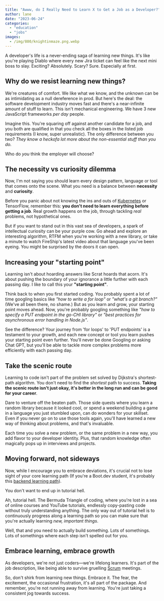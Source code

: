 ```yaml
---
title: "Awww, do I Really Need to Learn X to Get a Job as a Developer?"
author: lane
date: "2023-06-24"
categories:
  - "education"
  - "jobs"
images:
  - /img/800/knightinmaze.png.webp
---
```


A developer's life is a never-ending saga of learning new things. It's like you're playing Diablo where every new Jira ticket can feel like the next mini boss to slay. Exciting? Absolutely. Scary? Sure. Especially at first.

## Why do we resist learning new things?

We're creatures of comfort. We like what we know, and the unknown can be as intimidating as a null dereference in prod. But here's the deal: the software development industry moves fast and there's a near-infinite amount of stuff to learn. This isn't mechanical engineering. We have 3 new JavaScript frameworks _per day_ people.

Imagine this. You're squaring off against another candidate for a job, and you both are qualified in that you check all the boxes in the listed job requirements (I know, super unrealistic). The only difference between you two? _They know a heckofa lot more about the non-essential stuff than you do._

Who do _you_ think the employer will choose?

## The necessity vs curiosity dilemma

Now, I'm not saying you should learn every design pattern, language or tool that comes onto the scene. What you need is a balance between **necessity** and **curiosity**.

Before you panic about not knowing the ins and outs of [Kubernetes](https://www.boot.dev/courses/learn-kubernetes) or TensorFlow, remember this: **you don't need to learn everything before getting a job**. Real growth happens on the job, through tackling _real_ problems, not hypothetical ones.

But if you want to stand out in this vast sea of developers, a spark of intellectual curiosity can be your purple cow. Go ahead and explore an interesting algorithm, RTFM when you're working with a new library, or take a minute to watch FireShip's latest video about that language you've been eyeing. You might be surprised by the doors it can open.

## Increasing your "starting point"

Learning isn't about hoarding answers like Scrat hoards that acorn. It's about pushing the boundary of your ignorance a little further with each passing day. I like to call this your **"starting point"**.

Think back to when you first started coding. You probably spent a lot of time googling basics like _"how to write a for loop"_ or _"what's a git branch?"_ (We've all been there, no shame.) But as you learn and grow, your starting point moves ahead. Now, you're probably googling something like _"how to specify a PUT endpoint in the go-CHI library"_ or _"best practices for asynchronous error handling in Node.js"_.

See the difference? Your journey from 'for loops' to 'PUT endpoints' is a testament to your growth, and each new concept or tool you learn pushes your starting point even further. You'll never be done Googling or asking Chat GPT, but you'll be able to tackle more complex problems more efficiently with each passing day.

## Take the scenic route

Learning to code isn't part of the problem set solved by Dijkstra's shortest-path algorithm. You don't need to find the _shortest_ path to success. **Taking the scenic route isn't just okay, it's better in the long run and can be good for your career**.

Dare to venture off the beaten path. Those side quests where you learn a random library because it looked cool, or spend a weekend building a game in a language you just stumbled upon, can do wonders for your skillset. Even if you never go on to use those tools again, you'll have learned a new way of thinking about problems, and that's invaluable.

Each time you solve a new problem, or the same problem in a new way, you add flavor to your developer identity. Plus, that random knowledge often magically pops up in interviews and projects.

## Moving forward, not sideways

Now, while I encourage you to embrace deviations, it's crucial not to lose sight of your core learning path (If you're a Boot.dev student, it's probably this [backend learning path](https://www.boot.dev/tracks/backend-python-golang)).

You don't want to end up in tutorial hell.

Ah, tutorial hell. The Bermuda Triangle of coding, where you're lost in a sea of online courses and YouTube tutorials, endlessly copy-pasting code without truly understanding anything. The only way out of tutorial hell is to continuously progress along a learning path so you can make sure that you're actually learning _new, important things_.

Well, that and you need to actually build something. Lots of somethings. Lots of somethings where each step isn't spelled out for you.

## Embrace learning, embrace growth

As developers, we're not just coders—we're lifelong learners. It's part of the job description, like being able to survive gruelling [Scrum](https://wagslane.dev/posts/leave-scrum-to-rugby/) meetings.

So, don't shirk from learning new things. Embrace it. The fear, the excitement, the occasional frustration, it's all part of the package. And remember, you're not running away from learning. You're just taking a consistent jog towards success.
